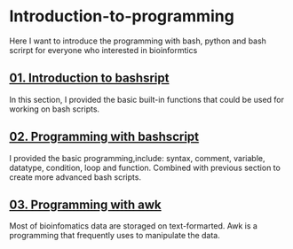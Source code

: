 # Introduction-to-programming
Here I want to introduce the programming with bash, python and bash scrirpt for everyone who interested in bioinformtics
## [01. Introduction to bashsript](https://github.com/giangbioinformatics/Introduction-to-programming/blob/main/01.Introduction_to_bash_script.md)
In this section, I provided the basic built-in functions that could be used for working on bash scripts. 
## [02. Programming with bashscript](https://github.com/giangbioinformatics/Introduction-to-programming/blob/main/02.Programming_with_bash_script.md)
I provided the basic programming,include: syntax, comment, variable, datatype, condition, loop and function. Combined with previous section to create more advanced bash scripts.
## [03. Programming with awk]()
Most of bioinfomatics data are storaged on text-formarted. Awk is a programming that frequently uses to manipulate the data.
